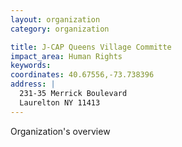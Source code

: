 ```yaml
---
layout: organization
category: organization

title: J-CAP Queens Village Committe
impact_area: Human Rights
keywords: 
coordinates: 40.67556,-73.738396
address: |
  231-35 Merrick Boulevard
  Laurelton NY 11413
---
```

Organization's overview
